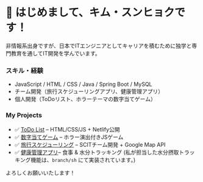 # 👋 はじめまして、キム・スンヒョクです！

非情報系出身ですが、日本でITエンジニアとしてキャリアを積むために独学と専門教育を通してIT開発を学んでいます。

### スキル・経験
- JavaScript / HTML / CSS / Java / Spring Boot / MySQL
- チーム開発（旅行スケジューリングアプリ、健康管理アプリ）
- 個人開発（ToDoリスト、ホラーテーマの数字当てゲーム）

### My Projects 
- ✅ [ToDo List](https://github.com/Seunghyeok8745/todo_list) – HTML/CSS/JS + Netlify公開
- ✅ [数字当てゲーム](https://github.com/Seunghyeok8745/number-guess-game) – ホラー演出付きJSゲーム
- ✅ [旅行スケジューリング](https://github.com/Seunghyeok8745/business-server) – SCITチーム開発 + Google Map API
- ✅ [健康管理アプリ](https://github.com/ken-do-it/javaScript_group_pro_14)– 食事 & 水分トラッキング (私が担当した水分摂取トラッキング機能は、`branch/sh` にて実装されています。)

よろしくお願いいたします！
